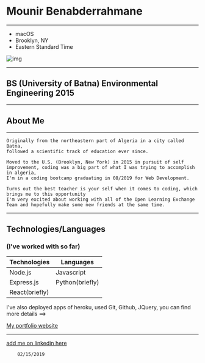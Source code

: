 # Mounir Benabderrahmane

---
* macOS 
* Brooklyn, NY
* Eastern Standard Time 

![img](https://upload.wikimedia.org/wikipedia/commons/thumb/b/bd/Bed-Stuy_in_the_Snow.jpg/640px-Bed-Stuy_in_the_Snow.jpg)

---

## BS (University of Batna) Environmental Engineering 2015

---

## About Me

---
    Originally from the northeastern part of Algeria in a city called Batna, 
    followed a scientific track of education ever since.
    
    Moved to the U.S. (Brooklyn, New York) in 2015 in pursuit of self improvement, coding was a big part of what I was trying to accomplish in algeria, 
    I'm in a coding bootcamp graduating in 08/2019 for Web Development.
    
    Turns out the best teacher is your self when it comes to coding, which brings me to this opportunity 
    I'm very excited about working with all of the Open Learning Exchange Team and hopefully make some new friends at the same time.
    
---
## Technologies/Languages 
### (I've worked with so far)


| Technologies  | Languages      | 
|---------------|----------------|
| Node.js       | Javascript     |
| Express.js    | Python(briefly)|
| React(briefly)| 

I've also deployed apps of heroku, used Git, Github, JQuery, you can find more details ==>

[My portfolio website](https://www.mounirb.com/)

---
    
 [add me on linkedin here](https://www.linkedin.com/in/mounir-benabderrahmane-16837814a/)
    
    
        02/15/2019
    
    
    

